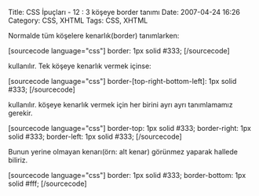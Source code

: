 Title: CSS İpuçları - 12 : 3 köşeye border tanımı
Date: 2007-04-24 16:26
Category: CSS, XHTML
Tags: CSS, XHTML

Normalde tüm köşelere kenarlık(border) tanımlarken:

[sourcecode language="css"] border: 1px solid #333; [/sourcecode]

kullanılır. Tek köşeye kenarlık vermek içinse:

[sourcecode language="css"] border-[top-right-bottom-left]: 1px solid
#333; [/sourcecode]

kullanılır. köşeye kenarlık vermek için her birini ayrı ayrı
tanımlamamız gerekir.

[sourcecode language="css"] border-top: 1px solid #333; border-right:
1px solid #333; border-left: 1px solid #333; [/sourcecode]

Bunun yerine olmayan kenarı(örn: alt kenar) görünmez yaparak hallede
biliriz.

[sourcecode language="css"] border: 1px solid #333; border-bottom: 1px
solid #fff; [/sourcecode]

</p>

